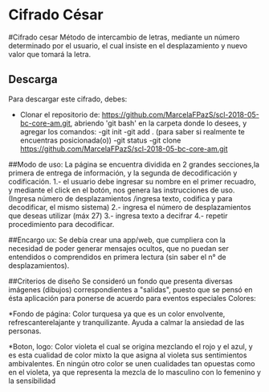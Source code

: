 # Cifrado César

#Cifrado cesar
Método de intercambio de letras, mediante un número determinado por el usuario, el cual insiste en el desplazamiento y nuevo valor que tomará la letra.

## Descarga

Para descargar este cifrado, debes:
* Clonar el repositorio de: https://github.com/MarcelaFPazS/scl-2018-05-bc-core-am.git, abriendo 'git bash' en la carpeta donde lo desees, y agregar los comandos:
-git init
-git add . (para saber si realmente te encuentras posicionada(o))
-git status
-git clone https://github.com/MarcelaFPazS/scl-2018-05-bc-core-am.git

##Modo de uso:
La página se encuentra dividida en 2 grandes secciones,la primera de entrega de información, y la segunda de decodificación y codificación.
1.- el usuario debe ingresar su nombre en el primer recuadro, y mediante el click en el botón, nos genera las instrucciones de uso.
(Ingresa número de desplazamientos /ingresa texto, codifica y para decodificar, el mismo sistema)
2.- ingresa el número de desplazamientos que deseas utilizar (máx 27)
3.- ingresa texto a decifrar
4.- repetir procedimiento para decodificar.

##Encargo ux:
Se debía crear una app/web, que cumpliera con la necesidad de poder generar mensajes ocultos, que no puedan ser entendidos o comprendidos en primera lectura  (sin saber el n° de desplazamientos).

##Criterios de diseño
Se consideró un fondo que presenta diversas imágenes (dibujos) correspondientes a "salidas", puesto que se pensó en ésta aplicación para ponerse de acuerdo para eventos especiales
Colores:

*Fondo de página:
 Color turquesa ya que es un color envolvente, refrescanterelajante y tranquilizante. Ayuda a calmar la ansiedad de las personas.

*Boton, logo:
Color violeta el cual se origina mezclando el rojo y el azul, y es esta cualidad de color mixto la que asigna al violeta sus sentimientos ambivalentes.
En ningún otro color se unen cualidades tan opuestas como en el violeta, ya que representa la mezcla de lo masculino con lo femenino y la sensibilidad